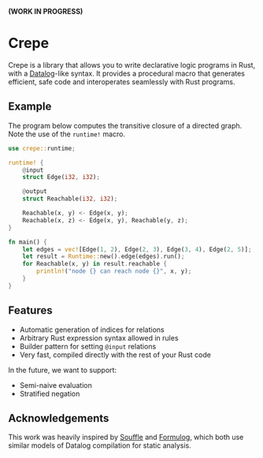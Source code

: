 **(WORK IN PROGRESS)**

# Crepe

Crepe is a library that allows you to write declarative logic programs in
Rust, with a [Datalog](https://en.wikipedia.org/wiki/Datalog)-like syntax.
It provides a procedural macro that generates efficient, safe code and
interoperates seamlessly with Rust programs.

## Example

The program below computes the transitive closure of a directed graph. Note
the use of the `runtime!` macro.

```rust
use crepe::runtime;

runtime! {
    @input
    struct Edge(i32, i32);

    @output
    struct Reachable(i32, i32);

    Reachable(x, y) <- Edge(x, y);
    Reachable(x, z) <- Edge(x, y), Reachable(y, z);
}

fn main() {
    let edges = vec![Edge(1, 2), Edge(2, 3), Edge(3, 4), Edge(2, 5)];
    let result = Runtime::new().edge(edges).run();
    for Reachable(x, y) in result.reachable {
        println!("node {} can reach node {}", x, y);
    }
}
```

## Features

- Automatic generation of indices for relations
- Arbitrary Rust expression syntax allowed in rules
- Builder pattern for setting `@input` relations
- Very fast, compiled directly with the rest of your Rust code

In the future, we want to support:

- Semi-naive evaluation
- Stratified negation

## Acknowledgements

This work was heavily inspired by [Souffle](https://souffle-lang.github.io/)
and [Formulog](https://github.com/HarvardPL/formulog), which both use similar
models of Datalog compilation for static analysis.
